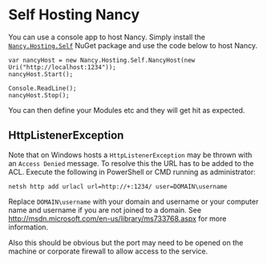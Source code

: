 # Self Hosting Nancy

You can use a console app to host Nancy.  Simply install the [`Nancy.Hosting.Self`](https://nuget.org/packages/Nancy.Hosting.Self) NuGet package and use the code below to host Nancy.

    var nancyHost = new Nancy.Hosting.Self.NancyHost(new Uri("http://localhost:1234"));
    nancyHost.Start();

    Console.ReadLine();
    nancyHost.Stop();

You can then define your Modules etc and they will get hit as expected.

## HttpListenerException
Note that on Windows hosts a `HttpListenerException` may be thrown with an `Access Denied` message. To resolve this the URL has to be added to the ACL. Execute the following in PowerShell or CMD running as administrator:

    netsh http add urlacl url=http://+:1234/ user=DOMAIN\username

Replace `DOMAIN\username` with your domain and username or your computer name and username if you are not joined to a domain. See <http://msdn.microsoft.com/en-us/library/ms733768.aspx> for more information.

Also this should be obvious but the port may need to be opened on the machine or corporate firewall to allow access to the service.
